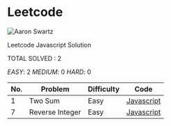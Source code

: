 # Leetcode
![Aaron Swartz](https://leetcode.com/static/images/LeetCode_Sharing.png)

Leetcode Javascript Solution

TOTAL SOLVED : 2 

*EASY*: 2
*MEDIUM*: 0
*HARD*: 0

| No. | Problem | Difficulty | Code |
|----| ----- | -------- | ---------- |
| 1 | Two Sum | Easy | [Javascript](https://github.com/BreeeeAd/Leetcode/blob/master/Solution/Two%20Sum.js) |
| 7 | Reverse Integer | Easy | [Javascript](https://github.com/BreeeeAd/Leetcode/blob/master/Solution/Reverse%20Integer.js) |

